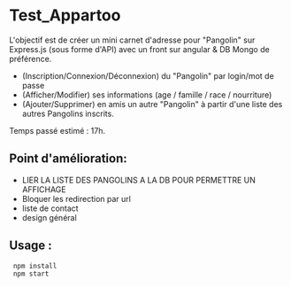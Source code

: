 # Test_Appartoo  
L'objectif est de créer un mini carnet d'adresse pour "Pangolin" sur Express.js (sous forme d'API) avec un front sur angular &  DB Mongo de préférence.   

 - (Inscription/Connexion/Déconnexion) du "Pangolin" par login/mot de passe   
 - (Afficher/Modifier) ses informations (age / famille / race / nourriture)   
 - (Ajouter/Supprimer) en amis un autre "Pangolin" à partir d'une liste des autres Pangolins inscrits.  

Temps passé estimé : 17h.  
## Point d'amélioration:  
 - LIER LA LISTE DES PANGOLINS A LA DB POUR PERMETTRE UN AFFICHAGE  
 - Bloquer les redirection par url  
 - liste de contact  
 - design général

## Usage :  
```sh
 npm install  
 npm start
```
